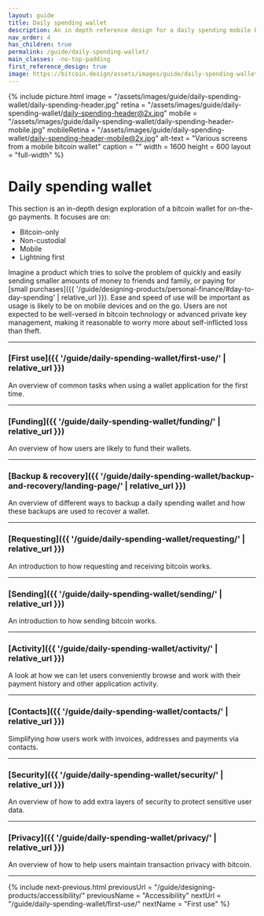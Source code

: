 ```yaml
---
layout: guide
title: Daily spending wallet
description: An in depth reference design for a daily spending mobile bitcoin wallet.
nav_order: 4
has_children: true
permalink: /guide/daily-spending-wallet/
main_classes: -no-top-padding
first_reference_design: true
image: https://bitcoin.design/assets/images/guide/daily-spending-wallet/daily-spending-preview.jpg
---
```


<!--

Illustration source:

-->

{% include picture.html
   image = "/assets/images/guide/daily-spending-wallet/daily-spending-header.jpg"
   retina = "/assets/images/guide/daily-spending-wallet/daily-spending-header@2x.jpg"
   mobile = "/assets/images/guide/daily-spending-wallet/daily-spending-header-mobile.jpg"
   mobileRetina = "/assets/images/guide/daily-spending-wallet/daily-spending-header-mobile@2x.jpg"
   alt-text = "Various screens from a mobile bitcoin wallet"
   caption = ""
   width = 1600
   height = 600
   layout = "full-width"
%}

# Daily spending wallet

This section is an in-depth design exploration of a bitcoin wallet for on-the-go payments. It focuses are on:

- Bitcoin-only
- Non-custodial
- Mobile
- Lightning first

Imagine a product which tries to solve the problem of quickly and easily sending smaller amounts of money to friends and family, or paying for [small purchases]({{ '/guide/designing-products/personal-finance/#day-to-day-spending' | relative_url }}). Ease and speed of use will be important as usage is likely to be on mobile devices and on the go. Users are not expected to be well-versed in bitcoin technology or advanced private key management, making it reasonable to worry more about self-inflicted loss than theft.

---

### [First use]({{ '/guide/daily-spending-wallet/first-use/' | relative_url }})

An overview of common tasks when using a wallet application for the first time.

---

### [Funding]({{ '/guide/daily-spending-wallet/funding/' | relative_url }})

An overview of how users are likely to fund their wallets.

---

### [Backup & recovery]({{ '/guide/daily-spending-wallet/backup-and-recovery/landing-page/' | relative_url }})

An overview of different ways to backup a daily spending wallet and how these backups are used to recover a wallet.

---

### [Requesting]({{ '/guide/daily-spending-wallet/requesting/' | relative_url }})

An introduction to how requesting and receiving bitcoin works.

---

### [Sending]({{ '/guide/daily-spending-wallet/sending/' | relative_url }})

An introduction to how sending bitcoin works.

---

### [Activity]({{ '/guide/daily-spending-wallet/activity/' | relative_url }})

A look at how we can let users conveniently browse and work with their payment history and other application activity.

---

### [Contacts]({{ '/guide/daily-spending-wallet/contacts/' | relative_url }})

Simplifying how users work with invoices, addresses and payments via contacts.

---

### [Security]({{ '/guide/daily-spending-wallet/security/' | relative_url }})

An overview of how to add extra layers of security to protect sensitive user data.

---

### [Privacy]({{ '/guide/daily-spending-wallet/privacy/' | relative_url }})

An overview of how to help users maintain transaction privacy with bitcoin.

---

{% include next-previous.html
   previousUrl = "/guide/designing-products/accessibility/"
   previousName = "Accessibility"
   nextUrl = "/guide/daily-spending-wallet/first-use/"
   nextName = "First use"
%}
